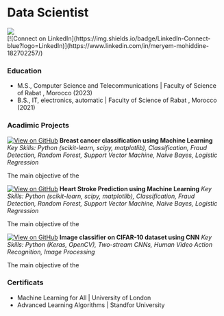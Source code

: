 # Data Scientist

<div> <img src="https://www.linkedin.com/in/meryem-mohiddine-182702257/" /> </div>
[![Connect on LinkedIn](https://img.shields.io/badge/LinkedIn-Connect-blue?logo=LinkedIn)](https://www.linkedin.com/in/meryem-mohiddine-182702257/)


### Education

- M.S., Computer Science and Telecommunications | Faculty of Science of Rabat , Morocco (2023)
- B.S., IT, electronics, automatic  | Faculty of Science of Rabat , Morocco (2021)
  
### Acadimic Projects 

[![View on GitHub](https://img.shields.io/badge/GitHub-View_on_GitHub-blue?logo=GitHub)](https://github.com/MeryemMohiddine/Breast-Cancer-classification-using-machine-learning)
**Breast cancer classification using Machine Learning**
_Key Skills: Python (scikit-learn, scipy, matplotlib), Classification, Fraud Detection, Random Forest, Support Vector Machine, Naive Bayes, Logistic Regression_

<div style="text-align: justify">
The main objective of the
</div>

[![View on GitHub](https://img.shields.io/badge/GitHub-View_on_GitHub-blue?logo=GitHub)](https://github.com/MeryemMohiddine/Heart-Stroke-Prediction)
**Heart Stroke Prediction using Machine Learning**
_Key Skills: Python (scikit-learn, scipy, matplotlib), Classification, Fraud Detection, Random Forest, Support Vector Machine, Naive Bayes, Logistic Regression_

<div style="text-align: justify">
The main objective of the
</div>

[![View on GitHub](https://img.shields.io/badge/GitHub-View_on_GitHub-blue?logo=GitHub)](https://github.com/MeryemMohiddine/-image-classifier-on-CIFAR-10-dataset-using-Convolutional-Neural-Network-CNN-)
**Image classifier on CIFAR-10 dataset using CNN**
_Key Skills: Python (Keras, OpenCV), Two-stream CNNs, Human Video Action Recognition, Image Processing_

<div style="text-align: justify">
The main objective of the
</div>

### Certificats

- Machine Learning for All | University of London
- Advanced Learning Algorithms | Standfor University 

